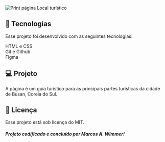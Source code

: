 ![Print página Local turístico](https://github.com/user-attachments/assets/3df5e829-9f71-42e4-a45b-cf9fb58f7a05)

## 🚀 Tecnologias
Esse projeto foi desenvolvido com as seguintes tecnologias:

HTML e CSS  
Git e Github  
Figma  


## 💻 Projeto
A página é um guia turístico para as principais partes turísticas da cidade de Busan, Coreia do Sul.

## 📝 Licença
Esse projeto está sob licença do MIT.  


##### Projeto codificado e concluído por Marcos A. Wimmer!
